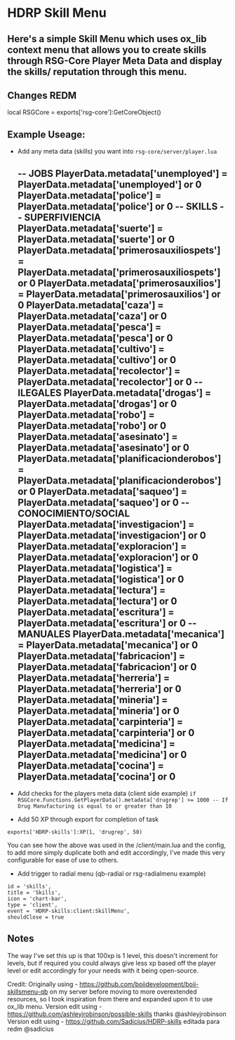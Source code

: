 # HDRP Skill Menu

Here's a simple Skill Menu which uses ox_lib context menu that allows you to create skills through RSG-Core Player Meta Data and display the skills/ reputation through this menu.
- 

## Changes REDM 

local RSGCore = exports['rsg-core']:GetCoreObject() 

## Example Useage:

- Add any meta data (skills) you want into `rsg-core/server/player.lua` 

    -- JOBS
    PlayerData.metadata['unemployed'] = PlayerData.metadata['unemployed'] or 0
    PlayerData.metadata['police'] = PlayerData.metadata['police'] or 0
    -- SKILLS
    -- SUPERFIVIENCIA
    PlayerData.metadata['suerte'] = PlayerData.metadata['suerte'] or 0
    PlayerData.metadata['primerosauxiliospets'] = PlayerData.metadata['primerosauxiliospets'] or 0
    PlayerData.metadata['primerosauxilios'] = PlayerData.metadata['primerosauxilios'] or 0
    PlayerData.metadata['caza'] = PlayerData.metadata['caza'] or 0
    PlayerData.metadata['pesca'] = PlayerData.metadata['pesca'] or 0
    PlayerData.metadata['cultivo'] = PlayerData.metadata['cultivo'] or 0
    PlayerData.metadata['recolector'] = PlayerData.metadata['recolector'] or 0
    -- ILEGALES
    PlayerData.metadata['drogas'] = PlayerData.metadata['drogas'] or 0
    PlayerData.metadata['robo'] = PlayerData.metadata['robo'] or 0
    PlayerData.metadata['asesinato'] = PlayerData.metadata['asesinato'] or 0
    PlayerData.metadata['planificacionderobos'] = PlayerData.metadata['planificacionderobos'] or 0
    PlayerData.metadata['saqueo'] = PlayerData.metadata['saqueo'] or 0
    -- CONOCIMIENTO/SOCIAL
    PlayerData.metadata['investigacion'] = PlayerData.metadata['investigacion'] or 0
    PlayerData.metadata['exploracion'] = PlayerData.metadata['exploracion'] or 0
    PlayerData.metadata['logistica'] = PlayerData.metadata['logistica'] or 0
    PlayerData.metadata['lectura'] = PlayerData.metadata['lectura'] or 0
    PlayerData.metadata['escritura'] = PlayerData.metadata['escritura'] or 0
   -- MANUALES
    PlayerData.metadata['mecanica'] = PlayerData.metadata['mecanica'] or 0
    PlayerData.metadata['fabricacion'] = PlayerData.metadata['fabricacion'] or 0
    PlayerData.metadata['herreria'] = PlayerData.metadata['herreria'] or 0
    PlayerData.metadata['mineria'] = PlayerData.metadata['mineria'] or 0
    PlayerData.metadata['carpinteria'] = PlayerData.metadata['carpinteria'] or 0
    PlayerData.metadata['medicina'] = PlayerData.metadata['medicina'] or 0
    PlayerData.metadata['cocina'] = PlayerData.metadata['cocina'] or 0
    ----------------------

- Add checks for the players meta data (client side example)
`if RSGCore.Functions.GetPlayerData().metadata['drugrep'] >= 1000 -- If Drug Manufacturing is equal to or greater than 10`

- Add 50 XP through export for completion of task

`exports['HDRP-skills']:XP(1, 'drugrep', 50)`

You can see how the above was used in the /client/main.lua and the config, to add more simply duplicate both and edit accordingly, I've made this very configurable for ease of use to others.

- Add trigger to radial menu (qb-radial or rsg-radialmenu example)

```
id = 'skills',
title = 'Skills',
icon = 'chart-bar',
type = 'client',
event = 'HDRP-skills:client:SkillMenu',
shouldClose = true
```

## Notes
The way I've set this up is that 100xp is 1 level, this doesn't increment for levels, but if required you could always give less xp based off the player level or edit accordingly for your needs with it being open-source.

Credit:
Originally using - https://github.com/boiidevelopment/boii-skillsmenu-qb on my server before moving to more overextended resources, so I took inspiration from there and expanded upon it to use ox_lib menu.
Version edit using - https://github.com/ashleyjrobinson/possible-skills  thanks @ashleyjrobinson
Version edit using - https://github.com/Sadicius/HDRP-skills editada para redm @sadicius

